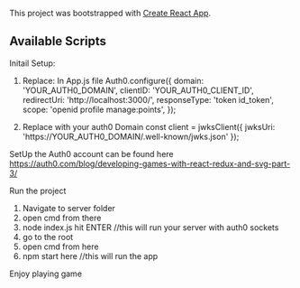 This project was bootstrapped with [Create React App](https://github.com/facebook/create-react-app).

## Available Scripts

Initail Setup:
1) Replace: In App.js file
Auth0.configure({
  domain: 'YOUR_AUTH0_DOMAIN',
  clientID: 'YOUR_AUTH0_CLIENT_ID',
  redirectUri: 'http://localhost:3000/',
  responseType: 'token id_token',
  scope: 'openid profile manage:points',
});

2) Replace with your auth0 Domain
const client = jwksClient({
  jwksUri: 'https://YOUR_AUTH0_DOMAIN/.well-known/jwks.json'
});

SetUp the Auth0 account can be found here
https://auth0.com/blog/developing-games-with-react-redux-and-svg-part-3/

Run the project
1. Navigate to server folder
2. open cmd from there 
3. node index.js hit ENTER //this will run your server with auth0 sockets 
4. go to the root 
5. open cmd from here
6. npm start here //this will run the app

Enjoy playing game 

